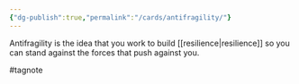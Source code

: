 ```yaml
---
{"dg-publish":true,"permalink":"/cards/antifragility/"}
---
```


Antifragility is the idea that you work to build [[resilience\|resilience]] so you can stand against the forces that push against you.

#tagnote 